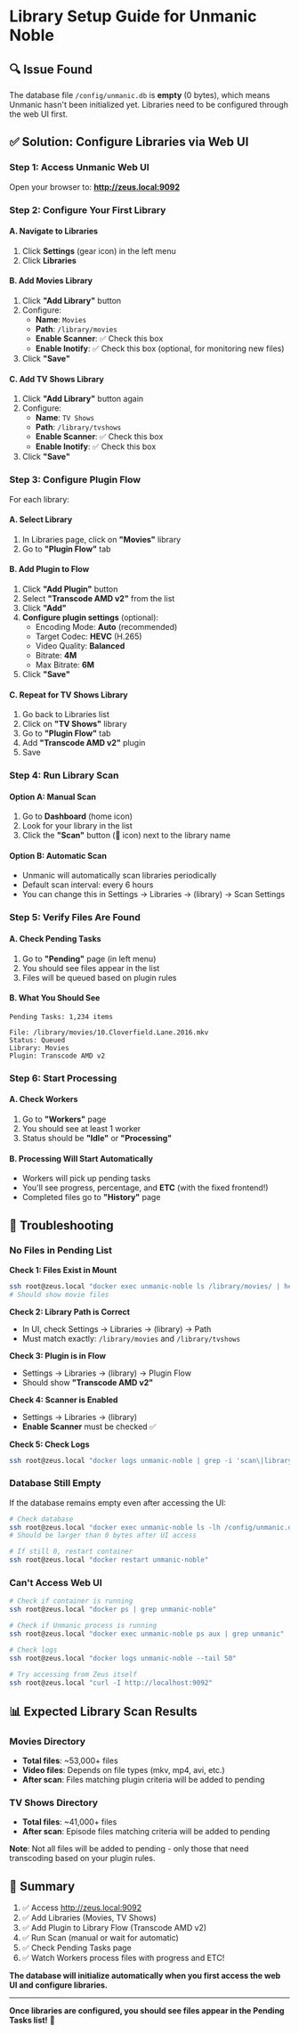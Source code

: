 # Library Setup Guide for Unmanic Noble

## 🔍 Issue Found

The database file `/config/unmanic.db` is **empty** (0 bytes), which means Unmanic hasn't been initialized yet. Libraries need to be configured through the web UI first.

## ✅ Solution: Configure Libraries via Web UI

### Step 1: Access Unmanic Web UI
Open your browser to: **http://zeus.local:9092**

### Step 2: Configure Your First Library

#### A. Navigate to Libraries
1. Click **Settings** (gear icon) in the left menu
2. Click **Libraries**

#### B. Add Movies Library
1. Click **"Add Library"** button
2. Configure:
   - **Name**: `Movies`
   - **Path**: `/library/movies`
   - **Enable Scanner**: ✅ Check this box
   - **Enable Inotify**: ✅ Check this box (optional, for monitoring new files)
3. Click **"Save"**

#### C. Add TV Shows Library
1. Click **"Add Library"** button again
2. Configure:
   - **Name**: `TV Shows`
   - **Path**: `/library/tvshows`  
   - **Enable Scanner**: ✅ Check this box
   - **Enable Inotify**: ✅ Check this box
3. Click **"Save"**

### Step 3: Configure Plugin Flow

For each library:

#### A. Select Library
1. In Libraries page, click on **"Movies"** library
2. Go to **"Plugin Flow"** tab

#### B. Add Plugin to Flow
1. Click **"Add Plugin"** button
2. Select **"Transcode AMD v2"** from the list
3. Click **"Add"**
4. **Configure plugin settings** (optional):
   - Encoding Mode: **Auto** (recommended)
   - Target Codec: **HEVC** (H.265)
   - Video Quality: **Balanced**
   - Bitrate: **4M**
   - Max Bitrate: **6M**
5. Click **"Save"**

#### C. Repeat for TV Shows Library
1. Go back to Libraries list
2. Click on **"TV Shows"** library
3. Go to **"Plugin Flow"** tab
4. Add **"Transcode AMD v2"** plugin
5. Save

### Step 4: Run Library Scan

#### Option A: Manual Scan
1. Go to **Dashboard** (home icon)
2. Look for your library in the list
3. Click the **"Scan"** button (🔄 icon) next to the library name

#### Option B: Automatic Scan
- Unmanic will automatically scan libraries periodically
- Default scan interval: every 6 hours
- You can change this in Settings → Libraries → (library) → Scan Settings

### Step 5: Verify Files Are Found

#### A. Check Pending Tasks
1. Go to **"Pending"** page (in left menu)
2. You should see files appear in the list
3. Files will be queued based on plugin rules

#### B. What You Should See
```
Pending Tasks: 1,234 items

File: /library/movies/10.Cloverfield.Lane.2016.mkv
Status: Queued
Library: Movies
Plugin: Transcode AMD v2
```

### Step 6: Start Processing

#### A. Check Workers
1. Go to **"Workers"** page
2. You should see at least 1 worker
3. Status should be **"Idle"** or **"Processing"**

#### B. Processing Will Start Automatically
- Workers will pick up pending tasks
- You'll see progress, percentage, and **ETC** (with the fixed frontend!)
- Completed files go to **"History"** page

## 🐛 Troubleshooting

### No Files in Pending List

**Check 1: Files Exist in Mount**
```bash
ssh root@zeus.local "docker exec unmanic-noble ls /library/movies/ | head -10"
# Should show movie files
```

**Check 2: Library Path is Correct**
- In UI, check Settings → Libraries → (library) → Path
- Must match exactly: `/library/movies` and `/library/tvshows`

**Check 3: Plugin is in Flow**
- Settings → Libraries → (library) → Plugin Flow
- Should show **"Transcode AMD v2"**

**Check 4: Scanner is Enabled**
- Settings → Libraries → (library)
- **Enable Scanner** must be checked ✅

**Check 5: Check Logs**
```bash
ssh root@zeus.local "docker logs unmanic-noble | grep -i 'scan\|library\|error' | tail -20"
```

### Database Still Empty

If the database remains empty even after accessing the UI:

```bash
# Check database
ssh root@zeus.local "docker exec unmanic-noble ls -lh /config/unmanic.db"
# Should be larger than 0 bytes after UI access

# If still 0, restart container
ssh root@zeus.local "docker restart unmanic-noble"
```

### Can't Access Web UI

```bash
# Check if container is running
ssh root@zeus.local "docker ps | grep unmanic-noble"

# Check if Unmanic process is running
ssh root@zeus.local "docker exec unmanic-noble ps aux | grep unmanic"

# Check logs
ssh root@zeus.local "docker logs unmanic-noble --tail 50"

# Try accessing from Zeus itself
ssh root@zeus.local "curl -I http://localhost:9092"
```

## 📊 Expected Library Scan Results

### Movies Directory
- **Total files**: ~53,000+ files
- **Video files**: Depends on file types (mkv, mp4, avi, etc.)
- **After scan**: Files matching plugin criteria will be added to pending

### TV Shows Directory  
- **Total files**: ~41,000+ files
- **After scan**: Episode files matching criteria will be added to pending

**Note**: Not all files will be added to pending - only those that need transcoding based on your plugin rules.

## 📝 Summary

1. ✅ Access http://zeus.local:9092
2. ✅ Add Libraries (Movies, TV Shows)
3. ✅ Add Plugin to Library Flow (Transcode AMD v2)
4. ✅ Run Scan (manual or wait for automatic)
5. ✅ Check Pending Tasks page
6. ✅ Watch Workers process files with progress and ETC!

**The database will initialize automatically when you first access the web UI and configure libraries.**

---

**Once libraries are configured, you should see files appear in the Pending Tasks list!** 🎉
